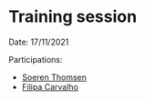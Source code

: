 # Training session

Date: 17/11/2021

Participations: 
- [Soeren Thomsen](https://github.com/soerenthomsen)
- [Filipa Carvalho](https://github.com/pipa85)
